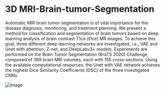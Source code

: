 # 3D MRI-Brain-tumor-Segmentation

Automatic MRI brain tumor segmentation is of vital importance for the disease diagnosis, monitoring, and treatment planning. We present a method for classification and
segmentation of brain tumors based on deep learning analysis of brain contrast T1ce (t1ce) MR images. To achieve this goal, three different deep learning networks are investigated, i.e., VAE and Unet with attention, Z-net, and DeepLabv3+ models. Experiments are performed on the Brain Tumor Segmentation (BraTS 2020)
Challenge, composed of 369 brain MRI volumes, each with 155 cross-sections. Using the available computational resources, the Unet with VAE network achieves the highest Dice Similarity Coefficients (DSC) of the three investigated CNNs

![image](https://user-images.githubusercontent.com/61364285/229627228-b17602ea-f9ec-46d5-a6b5-a0cefc2eaf7d.png)

